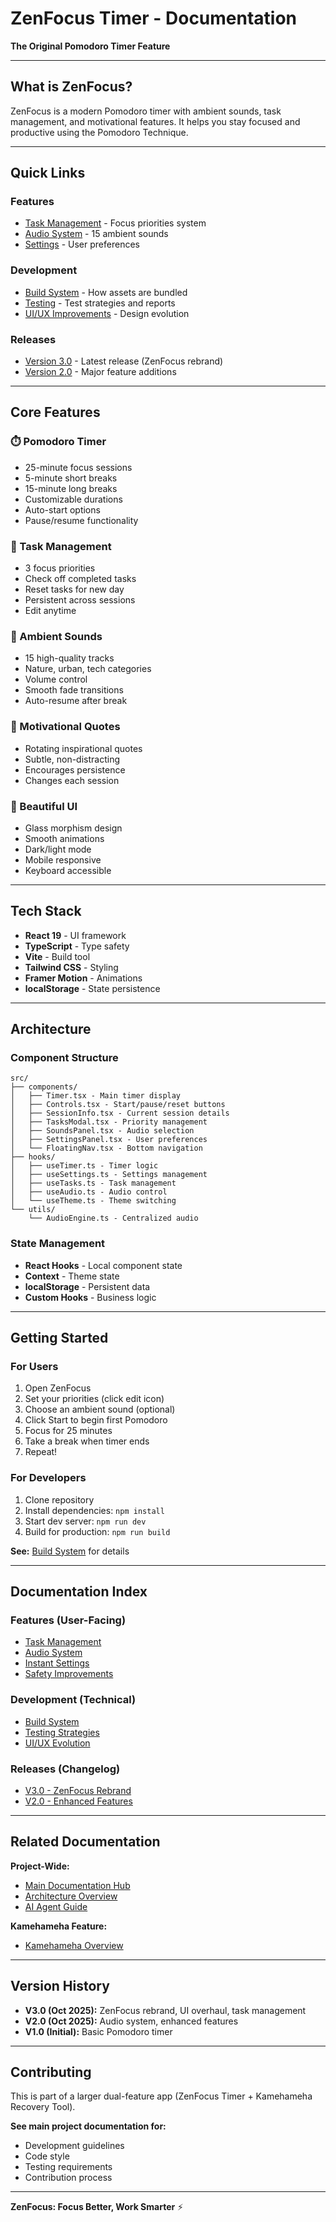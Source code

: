 # ZenFocus Timer - Documentation

**The Original Pomodoro Timer Feature**

---

## What is ZenFocus?

ZenFocus is a modern Pomodoro timer with ambient sounds, task management, and motivational features. It helps you stay focused and productive using the Pomodoro Technique.

---

## Quick Links

### Features
- [Task Management](features/TASK_MANAGEMENT.md) - Focus priorities system
- [Audio System](features/AUDIO_SYSTEM.md) - 15 ambient sounds
- [Settings](features/ENHANCEMENT_INSTANT_SETTINGS.md) - User preferences

### Development
- [Build System](development/BUILD_SYSTEM.md) - How assets are bundled
- [Testing](development/TESTING.md) - Test strategies and reports
- [UI/UX Improvements](development/UI_UX_IMPROVEMENTS.md) - Design evolution

### Releases
- [Version 3.0](releases/V3.0.md) - Latest release (ZenFocus rebrand)
- [Version 2.0](releases/V2.0.md) - Major feature additions

---

## Core Features

### ⏱️ Pomodoro Timer
- 25-minute focus sessions
- 5-minute short breaks
- 15-minute long breaks
- Customizable durations
- Auto-start options
- Pause/resume functionality

### 🎯 Task Management
- 3 focus priorities
- Check off completed tasks
- Reset tasks for new day
- Persistent across sessions
- Edit anytime

### 🎵 Ambient Sounds
- 15 high-quality tracks
- Nature, urban, tech categories
- Volume control
- Smooth fade transitions
- Auto-resume after break

### 💬 Motivational Quotes
- Rotating inspirational quotes
- Subtle, non-distracting
- Encourages persistence
- Changes each session

### 🎨 Beautiful UI
- Glass morphism design
- Smooth animations
- Dark/light mode
- Mobile responsive
- Keyboard accessible

---

## Tech Stack

- **React 19** - UI framework
- **TypeScript** - Type safety
- **Vite** - Build tool
- **Tailwind CSS** - Styling
- **Framer Motion** - Animations
- **localStorage** - State persistence

---

## Architecture

### Component Structure

```
src/
├── components/
│   ├── Timer.tsx - Main timer display
│   ├── Controls.tsx - Start/pause/reset buttons
│   ├── SessionInfo.tsx - Current session details
│   ├── TasksModal.tsx - Priority management
│   ├── SoundsPanel.tsx - Audio selection
│   ├── SettingsPanel.tsx - User preferences
│   └── FloatingNav.tsx - Bottom navigation
├── hooks/
│   ├── useTimer.ts - Timer logic
│   ├── useSettings.ts - Settings management
│   ├── useTasks.ts - Task management
│   ├── useAudio.ts - Audio control
│   └── useTheme.ts - Theme switching
└── utils/
    └── AudioEngine.ts - Centralized audio
```

### State Management

- **React Hooks** - Local component state
- **Context** - Theme state
- **localStorage** - Persistent data
- **Custom Hooks** - Business logic

---

## Getting Started

### For Users

1. Open ZenFocus
2. Set your priorities (click edit icon)
3. Choose an ambient sound (optional)
4. Click Start to begin first Pomodoro
5. Focus for 25 minutes
6. Take a break when timer ends
7. Repeat!

### For Developers

1. Clone repository
2. Install dependencies: `npm install`
3. Start dev server: `npm run dev`
4. Build for production: `npm run build`

**See:** [Build System](development/BUILD_SYSTEM.md) for details

---

## Documentation Index

### Features (User-Facing)
- [Task Management](features/TASK_MANAGEMENT.md)
- [Audio System](features/AUDIO_SYSTEM.md)
- [Instant Settings](features/ENHANCEMENT_INSTANT_SETTINGS.md)
- [Safety Improvements](features/SAFETY_IMPROVEMENTS.md)

### Development (Technical)
- [Build System](development/BUILD_SYSTEM.md)
- [Testing Strategies](development/TESTING.md)
- [UI/UX Evolution](development/UI_UX_IMPROVEMENTS.md)

### Releases (Changelog)
- [V3.0 - ZenFocus Rebrand](releases/V3.0.md)
- [V2.0 - Enhanced Features](releases/V2.0.md)

---

## Related Documentation

**Project-Wide:**
- [Main Documentation Hub](../INDEX.md)
- [Architecture Overview](../core/ARCHITECTURE.md)
- [AI Agent Guide](../../AI_AGENT_GUIDE.md)

**Kamehameha Feature:**
- [Kamehameha Overview](../kamehameha/OVERVIEW.md)

---

## Version History

- **V3.0 (Oct 2025):** ZenFocus rebrand, UI overhaul, task management
- **V2.0 (Oct 2025):** Audio system, enhanced features
- **V1.0 (Initial):** Basic Pomodoro timer

---

## Contributing

This is part of a larger dual-feature app (ZenFocus Timer + Kamehameha Recovery Tool).

**See main project documentation for:**
- Development guidelines
- Code style
- Testing requirements
- Contribution process

---

**ZenFocus: Focus Better, Work Smarter** ⚡

